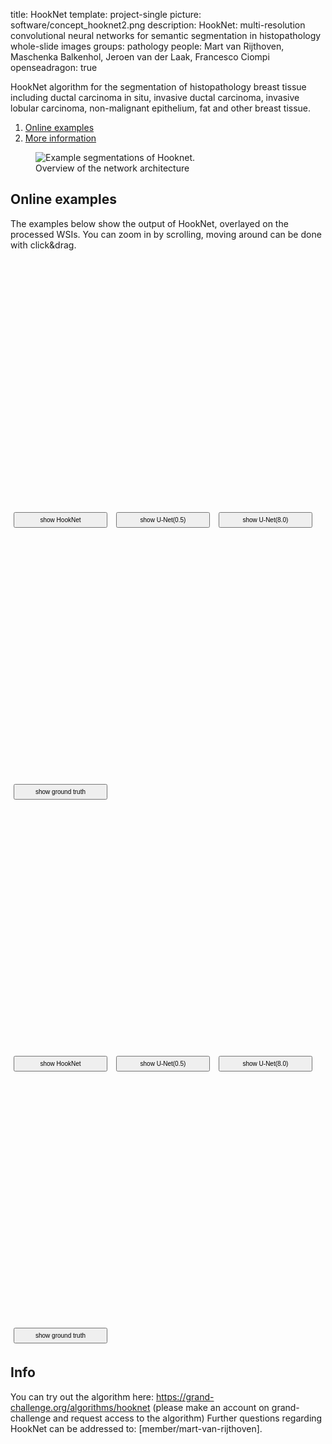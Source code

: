 title: HookNet
template: project-single
picture: software/concept_hooknet2.png
description: HookNet: multi-resolution convolutional neural networks for semantic segmentation in histopathology whole-slide images
groups: pathology
people: Mart van Rijthoven, Maschenka Balkenhol,  Jeroen van der Laak, Francesco Ciompi
openseadragon: true

HookNet algorithm for the segmentation of histopathology breast tissue including ductal carcinoma in situ, invasive ductal carcinoma, invasive lobular carcinoma, non-malignant epithelium, fat and other breast tissue. 

1. [Online examples](#examples)
2. [More information](#info)

<figure class="figure my-4">
  <img data-src="/images/software/concept_hooknet2.png" class="figure-img img-fluid lazyload" alt="Example segmentations of Hooknet.">
  <figcaption class="figure-caption">Overview of the network architecture</figcaption>
</figure>

<a name="examples"></a>
## Online examples

The examples below show the output of HookNet, overlayed on the processed WSIs. You can zoom in by scrolling, moving around can be done with click&drag.

<div class="row my-4">
  <div class="col-md-6">
    <div id="openseadragon1" class="img-thumbnail" style="width: 100%; height: 400px;"></div>
    <input id="switch_prediction" class="btn btn-secondary" style="height:25px;width:150px;font-size:10px;margin:5px;" type="button" value="show HookNet" onclick="switchHookNetdcis()"/>
    <input id="switch_prediction" class="btn btn-secondary" style="height:25px;width:150px;font-size:10px;margin:5px;" type="button" value="show U-Net(0.5)" onclick="switchUnet05dcis()"/>
    <input id="switch_prediction" class="btn btn-secondary" style="height:25px;width:150px;font-size:10px;margin:5px;" type="button" value="show U-Net(8.0)" onclick="switchUnet80dcis()"/>
  </div>
  <div class="col-md-6  ">
    <div id="openseadragon2" class="img-thumbnail" style="width: 100%; height: 400px;"></div>
    <input id="switch_ground_truth" class="btn btn-secondary" style="height:25px;width:150px;font-size:10px;margin:5px;" type="button" value="show ground truth" onclick="switchGroundTruthdcis()"/>
  </div>
</div>




<div class="row my-4">
  <div class="col-md-6">
    <div id="openseadragon3" class="img-thumbnail" style="width: 100%; height: 400px;"></div>
    <input id="switch_prediction" class="btn btn-secondary" style="height:25px;width:150px;font-size:10px;margin:5px;" type="button" value="show HookNet" onclick="switchHookNetidc()"/>
    <input id="switch_prediction" class="btn btn-secondary" style="height:25px;width:150px;font-size:10px;margin:5px;" type="button" value="show U-Net(0.5)" onclick="switchUnet05idc()"/>
    <input id="switch_prediction" class="btn btn-secondary" style="height:25px;width:150px;font-size:10px;margin:5px;" type="button" value="show U-Net(8.0)" onclick="switchUnet80idc()"/>
  </div>
  <div class="col-md-6  ">
    <div id="openseadragon4" class="img-thumbnail" style="width: 100%; height: 400px;"></div>
    <input id="switch_ground_truth" class="btn btn-secondary" style="height:25px;width:150px;font-size:10px;margin:5px;" type="button" value="show ground truth" onclick="switchGroundTruthidc()"/>
  </div>
</div>

<a name="info"></a>
## Info
You can try out the algorithm here: https://grand-challenge.org/algorithms/hooknet (please make an account on grand-challenge and request access to the algorithm)
Further questions regarding HookNet can be addressed to: [member/mart-van-rijthoven].

<script type="text/javascript">

function switchHookNetdcis(){
  viewer1.world.getItemAt(1).setOpacity(0.8);
  viewer1.world.getItemAt(2).setOpacity(0);
  viewer1.world.getItemAt(3).setOpacity(0);
}

function switchUnet05dcis(){
  viewer1.world.getItemAt(1).setOpacity(0);
  viewer1.world.getItemAt(2).setOpacity(0.8);
  viewer1.world.getItemAt(3).setOpacity(0);
}

function switchUnet80dcis(){
  viewer1.world.getItemAt(1).setOpacity(0);
  viewer1.world.getItemAt(2).setOpacity(0);
  viewer1.world.getItemAt(3).setOpacity(0.8);
}

function switchGroundTruthdcis(){
  viewer2.world.getItemAt(1).setOpacity((viewer2.world.getItemAt(1).getOpacity())?0:0.8);
}



viewer1Handler = function() {
  if (viewer2Leading) {
    return;
  }

  viewer1Leading = true;
  viewer2.viewport.zoomTo(viewer1.viewport.getZoom());
  viewer2.viewport.panTo(viewer1.viewport.getCenter());
  viewer1Leading = false;
};

viewer2Handler = function() {
  if (viewer1Leading) {
    return;
  }

  viewer2Leading = true;
  viewer1.viewport.zoomTo(viewer2.viewport.getZoom());
  viewer1.viewport.panTo(viewer2.viewport.getCenter());
  viewer2Leading = false;
};


viewer3Handler = function() {
  if (viewer4Leading) {
    return;
  }

  viewer3Leading = true;
  viewer4.viewport.zoomTo(viewer3.viewport.getZoom());
  viewer4.viewport.panTo(viewer3.viewport.getCenter());
  viewer3Leading = false;
};

viewer4Handler = function() {
  if (viewer3Leading) {
    return;
  }

  viewer4Leading = true;
  viewer3.viewport.zoomTo(viewer4.viewport.getZoom());
  viewer3.viewport.panTo(viewer4.viewport.getCenter());
  viewer4Leading = false;
};


function switchHookNetidc(){
  viewer3.world.getItemAt(1).setOpacity(0.8);
  viewer3.world.getItemAt(2).setOpacity(0);
  viewer3.world.getItemAt(3).setOpacity(0);
}

function switchUnet05idc(){
  viewer3.world.getItemAt(1).setOpacity(0);
  viewer3.world.getItemAt(2).setOpacity(0.8);
  viewer3.world.getItemAt(3).setOpacity(0);
}

function switchUnet80idc(){
  viewer3.world.getItemAt(1).setOpacity(0);
  viewer3.world.getItemAt(2).setOpacity(0);
  viewer3.world.getItemAt(3).setOpacity(0.8);
}

function switchGroundTruthidc(){
  viewer4.world.getItemAt(1).setOpacity((viewer4.world.getItemAt(1).getOpacity())?0:0.8);
}









function loadDzi() {
  viewer1 = OpenSeadragon({
      id: "openseadragon1",
      prefixUrl: "/dzi/images/",
      tileSources: "/dzi/hooknet/dcis/dcis_image_color.dzi"
     
  });

  viewer1.addTiledImage({
      tileSource: "/dzi/hooknet/dcis/dcis_hooknet_color.dzi",
      index: 1,
      opacity: 0.8
  });

  viewer1.addTiledImage({
      tileSource: "/dzi/hooknet/dcis/dcis_unet05_color.dzi",
      index: 2,
      opacity: 0.0
  });
  viewer1.addTiledImage({
      tileSource: "/dzi/hooknet/dcis/dcis_unet80_color.dzi",
      index: 3,
      opacity: 0.0
  });
 

  viewer2 = OpenSeadragon({
      id: "openseadragon2",
      prefixUrl: "/dzi/images/",
      tileSources: "/dzi/hooknet/dcis/dcis_image_color.dzi"
  });

  viewer2.addTiledImage({
      tileSource: "/dzi/hooknet/dcis/dcis_true_color.dzi",
      index: 1,
      opacity: 0.8
  });

viewer1Leading = false;
viewer2Leading = false;

viewer1.addHandler('zoom', viewer1Handler);
viewer2.addHandler('zoom', viewer2Handler);
viewer1.addHandler('pan', viewer1Handler);
viewer2.addHandler('pan', viewer2Handler);



viewer3 = OpenSeadragon({
      id: "openseadragon3",
      prefixUrl: "/dzi/images/",
      tileSources: "/dzi/hooknet/idc/idc_image_color.dzi"
     
  });

  viewer3.addTiledImage({
      tileSource: "/dzi/hooknet/idc/idc_hooknet_color.dzi",
      index: 1,
      opacity: 0.8
  });

  viewer3.addTiledImage({
      tileSource: "/dzi/hooknet/idc/idc_unet05_color.dzi",
      index: 2,
      opacity: 0.0
  });
  viewer3.addTiledImage({
      tileSource: "/dzi/hooknet/idc/idc_unet80_color.dzi",
      index: 3,
      opacity: 0.0
  });
 

  viewer4 = OpenSeadragon({
      id: "openseadragon4",
      prefixUrl: "/dzi/images/",
      tileSources: "/dzi/hooknet/idc/idc_image_color.dzi"
  });

  viewer4.addTiledImage({
      tileSource: "/dzi/hooknet/idc/idc_true_color.dzi",
      index: 1,
      opacity: 0.8
  });

viewer3Leading = false;
viewer4Leading = false;

viewer3.addHandler('zoom', viewer3Handler);
viewer4.addHandler('zoom', viewer4Handler);
viewer3.addHandler('pan', viewer3Handler);
viewer4.addHandler('pan', viewer4Handler);





}
</script>

